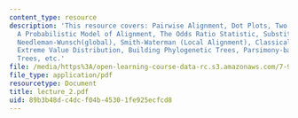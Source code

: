```yaml
---
content_type: resource
description: 'This resource covers: Pairwise Alignment, Dot Plots, Two possible models,
  A Probabilistic Model of Alignment, The Odds Ratio Statistic, Substitution Matrix,
  Needleman-Wunsch(global), Smith-Waterman (Local Alignment), Classical Approach:
  Extreme Value Distribution, Building Phylogenetic Trees, Parsimony-based Phylogenetic
  Trees, etc.'
file: /media/https%3A/open-learning-course-data-rc.s3.amazonaws.com/7-90j-computational-functional-genomics-spring-2005/89b3b48dc4dcf04b45301fe925ecfcd8_lecture_2.pdf
file_type: application/pdf
resourcetype: Document
title: lecture_2.pdf
uid: 89b3b48d-c4dc-f04b-4530-1fe925ecfcd8
---
```

